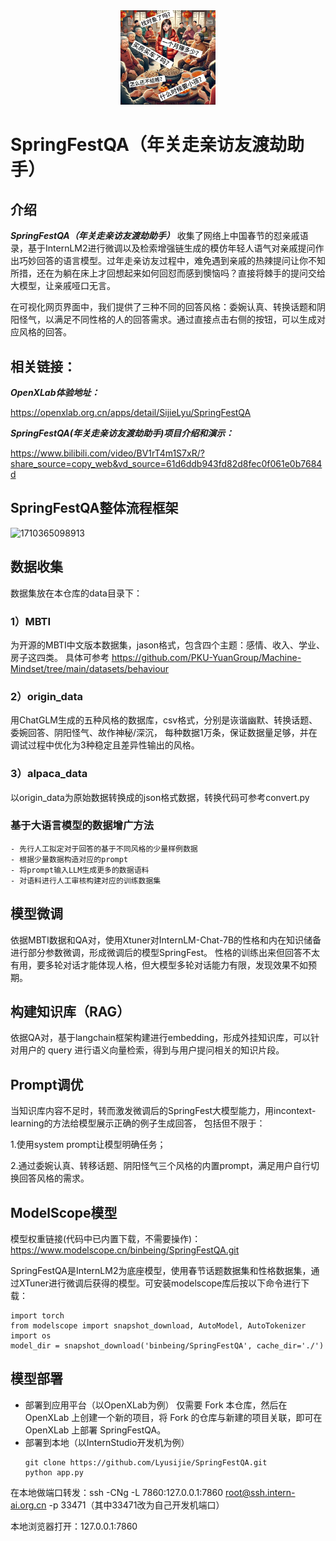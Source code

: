 <div align="center">
    <img src="https://github.com/Everfighting/SpringFestQA/blob/main/assets/logo.jpeg" width=30% />
</div>

# SpringFestQA（年关走亲访友渡劫助手）

## 介绍
***SpringFestQA（年关走亲访友渡劫助手）***
收集了网络上中国春节的怼亲戚语录，基于InternLM2进行微调以及检索增强链生成的模仿年轻人语气对亲戚提问作出巧妙回答的语言模型。过年走亲访友过程中，难免遇到亲戚的热辣提问让你不知所措，还在为躺在床上才回想起来如何回怼而感到懊恼吗？直接将棘手的提问交给大模型，让亲戚哑口无言。
    
在可视化网页界面中，我们提供了三种不同的回答风格：委婉认真、转换话题和阴阳怪气，以满足不同性格的人的回答需求。通过直接点击右侧的按钮，可以生成对应风格的回答。

## 相关链接：
***OpenXLab体验地址：***

https://openxlab.org.cn/apps/detail/SijieLyu/SpringFestQA

***SpringFestQA(年关走亲访友渡劫助手)项目介绍和演示：***

https://www.bilibili.com/video/BV1rT4m1S7xR/?share_source=copy_web&vd_source=61d6ddb943fd82d8fec0f061e0b7684d
## SpringFestQA整体流程框架
![1710365098913](https://github.com/Lyusijie/SpringFestQA/assets/48045292/ccbe93a2-5e72-48dd-9056-dcf30cbe5ade)

## 数据收集
数据集放在本仓库的data目录下：
### 1）MBTI
为开源的MBTI中文版本数据集，jason格式，包含四个主题：感情、收入、学业、房子这四类。
具体可参考 https://github.com/PKU-YuanGroup/Machine-Mindset/tree/main/datasets/behaviour
### 2）origin_data
用ChatGLM生成的五种风格的数据库，csv格式，分别是诙谐幽默、转换话题、委婉回答、阴阳怪气、故作神秘/深沉，
每种数据1万条，保证数据量足够，并在调试过程中优化为3种稳定且差异性输出的风格。
### 3）alpaca_data
以origin_data为原始数据转换成的json格式数据，转换代码可参考convert.py

### 基于大语言模型的数据增广方法
    - 先行人工拟定对于回答的基于不同风格的少量样例数据
    - 根据少量数据构造对应的prompt
    - 将prompt输入LLM生成更多的数据语料
    - 对语料进行人工审核构建对应的训练数据集

## 模型微调
依据MBTI数据和QA对，使用Xtuner对InternLM-Chat-7B的性格和内在知识储备进行部分参数微调，形成微调后的模型SpringFest。
性格的训练出来但回答不太有用，要多轮对话才能体现人格，但大模型多轮对话能力有限，发现效果不如预期。

## 构建知识库（RAG）
依据QA对，基于langchain框架构建进行embedding，形成外挂知识库，可以针对用户的 query 进行语义向量检索，得到与用户提问相关的知识片段。

## Prompt调优

当知识库内容不足时，转而激发微调后的SpringFest大模型能力，用incontext-learning的方法给模型展示正确的例子生成回答，
包括但不限于：

1.使用system prompt让模型明确任务；

2.通过委婉认真、转移话题、阴阳怪气三个风格的内置prompt，满足用户自行切换回答风格的需求。


## ModelScope模型
模型权重链接(代码中已内置下载，不需要操作)：https://www.modelscope.cn/binbeing/SpringFestQA.git

SpringFestQA是InternLM2为底座模型，使用春节话题数据集和性格数据集，通过XTuner进行微调后获得的模型。可安装modelscope库后按以下命令进行下载：
```
import torch
from modelscope import snapshot_download, AutoModel, AutoTokenizer
import os
model_dir = snapshot_download('binbeing/SpringFestQA', cache_dir='./')
```
## 模型部署
- 部署到应用平台（以OpenXLab为例）
仅需要 Fork 本仓库，然后在 OpenXLab 上创建一个新的项目，将 Fork 的仓库与新建的项目关联，即可在 OpenXLab 上部署 SpringFestQA。
- 部署到本地（以InternStudio开发机为例）
    ```
    git clone https://github.com/Lyusijie/SpringFestQA.git
    python app.py
    ```
在本地做端口转发：ssh -CNg -L 7860:127.0.0.1:7860 root@ssh.intern-ai.org.cn -p 33471（其中33471改为自己开发机端口）

  本地浏览器打开：127.0.0.1:7860
